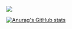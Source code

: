 <img src="https://img.shields.io/badge/Swift-F05138?style=flat-square&logo=swift&logoColor=white"/>


[![Anurag's GitHub stats](https://github-readme-stats.vercel.app/api?username=qudgus1984)](https://github.com/qudgus1984/github-readme-stats)
